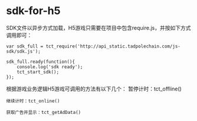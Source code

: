 # sdk-for-h5

SDK文件以异步方式加载，H5游戏只需要在项目中包含require.js，并按如下方式调用即可：


    var sdk_full = tct_require('http://api_static.tadpolechain.com/js-sdk/sdk.js');

    sdk_full.ready(function(){ 
        console.log('sdk ready');
        tct_start_sdk();
    });

根据游戏业务逻辑H5游戏可调用的方法有以下几个：
    暂停计时：tct_offline()

    继续计时：tct_online()
    
    获取广告并显示：tct_getAdData()
